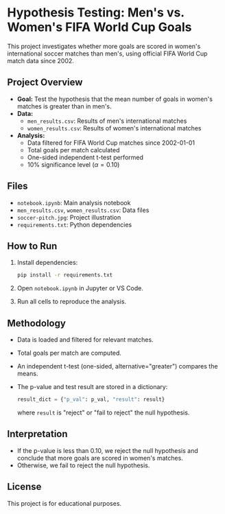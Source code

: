 # Hypothesis Testing: Men's vs. Women's FIFA World Cup Goals

This project investigates whether more goals are scored in women's international soccer matches than men's, using official FIFA World Cup match data since 2002.

## Project Overview

- **Goal:** Test the hypothesis that the mean number of goals in women's matches is greater than in men's.
- **Data:**
  - `men_results.csv`: Results of men's international matches
  - `women_results.csv`: Results of women's international matches
- **Analysis:**
  - Data filtered for FIFA World Cup matches since 2002-01-01
  - Total goals per match calculated
  - One-sided independent t-test performed
  - 10% significance level ($\alpha = 0.10$)

## Files

- `notebook.ipynb`: Main analysis notebook
- `men_results.csv`, `women_results.csv`: Data files
- `soccer-pitch.jpg`: Project illustration
- `requirements.txt`: Python dependencies

## How to Run

1. Install dependencies:

   ```bash
   pip install -r requirements.txt
   ```

2. Open `notebook.ipynb` in Jupyter or VS Code.
3. Run all cells to reproduce the analysis.

## Methodology

- Data is loaded and filtered for relevant matches.
- Total goals per match are computed.
- An independent t-test (one-sided, alternative="greater") compares the means.
- The p-value and test result are stored in a dictionary:

  ```python
  result_dict = {"p_val": p_val, "result": result}
  ```

  where `result` is "reject" or "fail to reject" the null hypothesis.

## Interpretation

- If the p-value is less than 0.10, we reject the null hypothesis and conclude that more goals are scored in women's matches.
- Otherwise, we fail to reject the null hypothesis.

## License

This project is for educational purposes.
